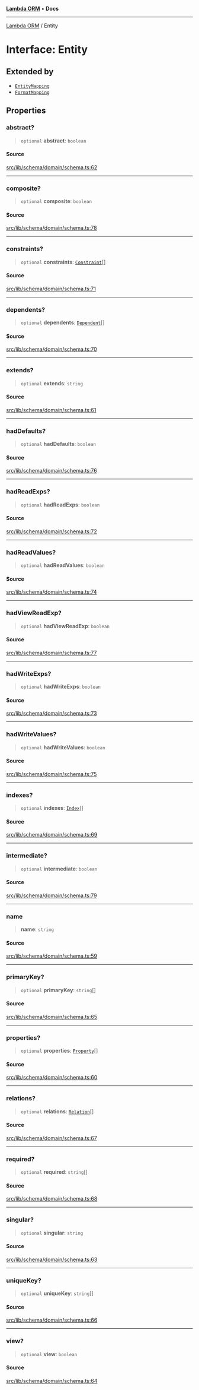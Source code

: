 [**Lambda ORM**](../README.md) • **Docs**

***

[Lambda ORM](../README.md) / Entity

# Interface: Entity

## Extended by

- [`EntityMapping`](EntityMapping.md)
- [`FormatMapping`](FormatMapping.md)

## Properties

### abstract?

> `optional` **abstract**: `boolean`

#### Source

[src/lib/schema/domain/schema.ts:62](https://github.com/lambda-orm/lambdaorm-base/blob/aa369ded9e7763a31678c0168646a8ee1291b500/src/lib/schema/domain/schema.ts#L62)

***

### composite?

> `optional` **composite**: `boolean`

#### Source

[src/lib/schema/domain/schema.ts:78](https://github.com/lambda-orm/lambdaorm-base/blob/aa369ded9e7763a31678c0168646a8ee1291b500/src/lib/schema/domain/schema.ts#L78)

***

### constraints?

> `optional` **constraints**: [`Constraint`](Constraint.md)[]

#### Source

[src/lib/schema/domain/schema.ts:71](https://github.com/lambda-orm/lambdaorm-base/blob/aa369ded9e7763a31678c0168646a8ee1291b500/src/lib/schema/domain/schema.ts#L71)

***

### dependents?

> `optional` **dependents**: [`Dependent`](Dependent.md)[]

#### Source

[src/lib/schema/domain/schema.ts:70](https://github.com/lambda-orm/lambdaorm-base/blob/aa369ded9e7763a31678c0168646a8ee1291b500/src/lib/schema/domain/schema.ts#L70)

***

### extends?

> `optional` **extends**: `string`

#### Source

[src/lib/schema/domain/schema.ts:61](https://github.com/lambda-orm/lambdaorm-base/blob/aa369ded9e7763a31678c0168646a8ee1291b500/src/lib/schema/domain/schema.ts#L61)

***

### hadDefaults?

> `optional` **hadDefaults**: `boolean`

#### Source

[src/lib/schema/domain/schema.ts:76](https://github.com/lambda-orm/lambdaorm-base/blob/aa369ded9e7763a31678c0168646a8ee1291b500/src/lib/schema/domain/schema.ts#L76)

***

### hadReadExps?

> `optional` **hadReadExps**: `boolean`

#### Source

[src/lib/schema/domain/schema.ts:72](https://github.com/lambda-orm/lambdaorm-base/blob/aa369ded9e7763a31678c0168646a8ee1291b500/src/lib/schema/domain/schema.ts#L72)

***

### hadReadValues?

> `optional` **hadReadValues**: `boolean`

#### Source

[src/lib/schema/domain/schema.ts:74](https://github.com/lambda-orm/lambdaorm-base/blob/aa369ded9e7763a31678c0168646a8ee1291b500/src/lib/schema/domain/schema.ts#L74)

***

### hadViewReadExp?

> `optional` **hadViewReadExp**: `boolean`

#### Source

[src/lib/schema/domain/schema.ts:77](https://github.com/lambda-orm/lambdaorm-base/blob/aa369ded9e7763a31678c0168646a8ee1291b500/src/lib/schema/domain/schema.ts#L77)

***

### hadWriteExps?

> `optional` **hadWriteExps**: `boolean`

#### Source

[src/lib/schema/domain/schema.ts:73](https://github.com/lambda-orm/lambdaorm-base/blob/aa369ded9e7763a31678c0168646a8ee1291b500/src/lib/schema/domain/schema.ts#L73)

***

### hadWriteValues?

> `optional` **hadWriteValues**: `boolean`

#### Source

[src/lib/schema/domain/schema.ts:75](https://github.com/lambda-orm/lambdaorm-base/blob/aa369ded9e7763a31678c0168646a8ee1291b500/src/lib/schema/domain/schema.ts#L75)

***

### indexes?

> `optional` **indexes**: [`Index`](Index.md)[]

#### Source

[src/lib/schema/domain/schema.ts:69](https://github.com/lambda-orm/lambdaorm-base/blob/aa369ded9e7763a31678c0168646a8ee1291b500/src/lib/schema/domain/schema.ts#L69)

***

### intermediate?

> `optional` **intermediate**: `boolean`

#### Source

[src/lib/schema/domain/schema.ts:79](https://github.com/lambda-orm/lambdaorm-base/blob/aa369ded9e7763a31678c0168646a8ee1291b500/src/lib/schema/domain/schema.ts#L79)

***

### name

> **name**: `string`

#### Source

[src/lib/schema/domain/schema.ts:59](https://github.com/lambda-orm/lambdaorm-base/blob/aa369ded9e7763a31678c0168646a8ee1291b500/src/lib/schema/domain/schema.ts#L59)

***

### primaryKey?

> `optional` **primaryKey**: `string`[]

#### Source

[src/lib/schema/domain/schema.ts:65](https://github.com/lambda-orm/lambdaorm-base/blob/aa369ded9e7763a31678c0168646a8ee1291b500/src/lib/schema/domain/schema.ts#L65)

***

### properties?

> `optional` **properties**: [`Property`](Property.md)[]

#### Source

[src/lib/schema/domain/schema.ts:60](https://github.com/lambda-orm/lambdaorm-base/blob/aa369ded9e7763a31678c0168646a8ee1291b500/src/lib/schema/domain/schema.ts#L60)

***

### relations?

> `optional` **relations**: [`Relation`](Relation.md)[]

#### Source

[src/lib/schema/domain/schema.ts:67](https://github.com/lambda-orm/lambdaorm-base/blob/aa369ded9e7763a31678c0168646a8ee1291b500/src/lib/schema/domain/schema.ts#L67)

***

### required?

> `optional` **required**: `string`[]

#### Source

[src/lib/schema/domain/schema.ts:68](https://github.com/lambda-orm/lambdaorm-base/blob/aa369ded9e7763a31678c0168646a8ee1291b500/src/lib/schema/domain/schema.ts#L68)

***

### singular?

> `optional` **singular**: `string`

#### Source

[src/lib/schema/domain/schema.ts:63](https://github.com/lambda-orm/lambdaorm-base/blob/aa369ded9e7763a31678c0168646a8ee1291b500/src/lib/schema/domain/schema.ts#L63)

***

### uniqueKey?

> `optional` **uniqueKey**: `string`[]

#### Source

[src/lib/schema/domain/schema.ts:66](https://github.com/lambda-orm/lambdaorm-base/blob/aa369ded9e7763a31678c0168646a8ee1291b500/src/lib/schema/domain/schema.ts#L66)

***

### view?

> `optional` **view**: `boolean`

#### Source

[src/lib/schema/domain/schema.ts:64](https://github.com/lambda-orm/lambdaorm-base/blob/aa369ded9e7763a31678c0168646a8ee1291b500/src/lib/schema/domain/schema.ts#L64)
